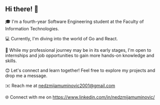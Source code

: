 ## Hi there! 👋

🎓 I'm a fourth-year Software Engineering student at the Faculty of Information Technologies.

💻 Currently, I'm diving into the world of Go and React.

💼 While my professional journey may be in its early stages, I'm open to internships and job opportunities to gain more hands-on knowledge and skills.

😊 Let's connect and learn together! Feel free to explore my projects and drop me a message.

✉️ Reach me at nedzmijamuminovic2001@gmail.com

🌐 Connect with me on https://www.linkedin.com/in/nedzmijamuminovic/
